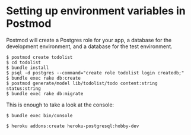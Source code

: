 Setting up environment variables in Postmod
===

Postmod will create a Postgres role for your app, a database for the development environment, and a database for the test environment.

```
$ postmod create todolist
$ cd todolist
$ bundle install
$ psql -d postgres --command="create role todolist login createdb;"
$ bundle exec rake db:create
$ postmod generate/model lib/todolist/todo content:string status:string
$ bundle exec rake db:migrate
```

This is enough to take a look at the console:
```
$ bundle exec bin/console
```


```
$ heroku addons:create heroku-postgresql:hobby-dev
```

